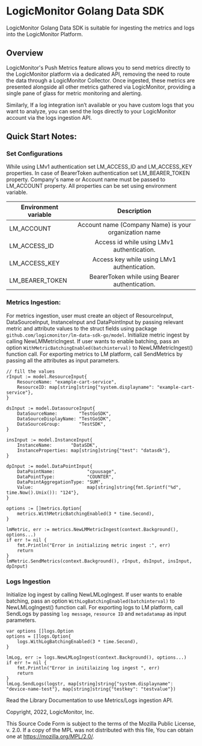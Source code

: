# LogicMonitor Golang Data SDK

LogicMonitor Golang Data SDK is suitable for ingesting the metrics and logs into the LogicMonitor Platform.

## Overview
LogicMonitor's Push Metrics feature allows you to send metrics directly to the LogicMonitor platform via a dedicated API, removing the need to route the data through a LogicMonitor Collector. Once ingested, these metrics are presented alongside all other metrics gathered via LogicMonitor, providing a single pane of glass for metric monitoring and alerting.

Similarly, If a log integration isn’t available or you have custom logs that you want to analyze, you can send the logs directly to your LogicMonitor account via the logs ingestion API.

## Quick Start Notes:

### Set Configurations
While using LMv1 authentication set LM_ACCESS_ID and LM_ACCESS_KEY properties.
In case of BearerToken authentication set LM_BEARER_TOKEN property. 
Company's name or Account name must be passed to LM_ACCOUNT property. 
All properties can be set using environment variable.

| Environment variable |	Description |
| -------------------- |:--------------:|
|   LM_ACCOUNT         |	Account name (Company Name) is your organization name |
|   LM_ACCESS_ID       |	Access id while using LMv1 authentication.|
|   LM_ACCESS_KEY      |	Access key while using LMv1 authentication.|
|   LM_BEARER_TOKEN    |	BearerToken while using Bearer authentication.|

### Metrics Ingestion:
For metrics ingestion, user must create an object of ResourceInput, DataSourceInput, InstanceInput and DataPointInput by passing relevant metric and attribute values to the struct fields using package `github.com/logicmonitor/lm-data-sdk-go/model`.
Initialize metric ingest by calling NewLMMetricIngest. If user wants to enable batching, pass an option `WithMetricBatchingEnabled(batchinterval)` to NewLMMetricIngest() function call.
For exporting metrics to LM platform, call SendMetrics by passing all the attributes as input parameters.

    // fill the values
	rInput := model.ResourceInput{
		ResourceName: "example-cart-service",
		ResourceID: map[string]string{"system.displayname": "example-cart-service"},
	}

	dsInput := model.DatasourceInput{
		DataSourceName:        "TestGoSDK",
		DataSourceDisplayName: "TestGoSDK",
		DataSourceGroup:       "TestSDK",
	}

	insInput := model.InstanceInput{
		InstanceName:       "DataSDK",
		InstanceProperties: map[string]string{"test": "datasdk"},
	}

	dpInput := model.DataPointInput{
		DataPointName:            "cpuusage",
		DataPointType:            "COUNTER",
		DataPointAggregationType: "SUM",
		Value:                    map[string]string{fmt.Sprintf("%d", time.Now().Unix()): "124"},
	}

	options := []metrics.Option{
		metrics.WithMetricBatchingEnabled(3 * time.Second),
	}

	lmMetric, err := metrics.NewLMMetricIngest(context.Background(), options...)
	if err != nil {
		fmt.Println("Error in initializing metric ingest :", err)
		return
	}
	lmMetric.SendMetrics(context.Background(), rInput, dsInput, insInput, dpInput)

### Logs Ingestion

Initialize log ingest by calling NewLMLogIngest. If user wants to enable batching, pass an option `WithLogBatchingEnabled(batchinterval)` to NewLMLogIngest() function call.
For exporting logs to LM platform, call SendLogs by passing `log message`, `resource ID` and `metadatamap` as input parameters.

```
var options []logs.Option
options = []logs.Option{
	logs.WithLogBatchingEnabled(3 * time.Second),
}

lmLog, err := logs.NewLMLogIngest(context.Background(), options...)
if err != nil {
	fmt.Println("Error in initilaizing log ingest ", err)
	return
}
lmLog.SendLogs(logstr, map[string]string{"system.displayname": "device-name-test"}, map[string]string{"testkey": "testvalue"})
```

Read the Library Documentation to use Metrics/Logs ingestion API.


Copyright, 2022, LogicMonitor, Inc.

This Source Code Form is subject to the terms of the Mozilla Public License, v. 2.0. If a copy of the MPL was not distributed with this file, You can obtain one at https://mozilla.org/MPL/2.0/.